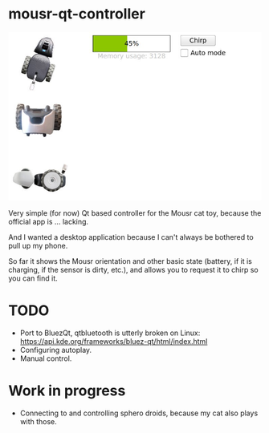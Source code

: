 mousr-qt-controller
===================

![screenshot](/screenshot.jpg)

Very simple (for now) Qt based controller for the Mousr cat toy, because the
official app is ... lacking.

And I wanted a desktop application because I can't always be bothered to pull
up my phone.

So far it shows the Mousr orientation and other basic state (battery, if it is
charging, if the sensor is dirty, etc.), and allows you to request it to chirp
so you can find it.

TODO
====

 * Port to BluezQt, qtbluetooth is utterly broken on Linux: https://api.kde.org/frameworks/bluez-qt/html/index.html
 * Configuring autoplay.
 * Manual control.


Work in progress
================

 * Connecting to and controlling sphero droids, because my cat also plays with those.
